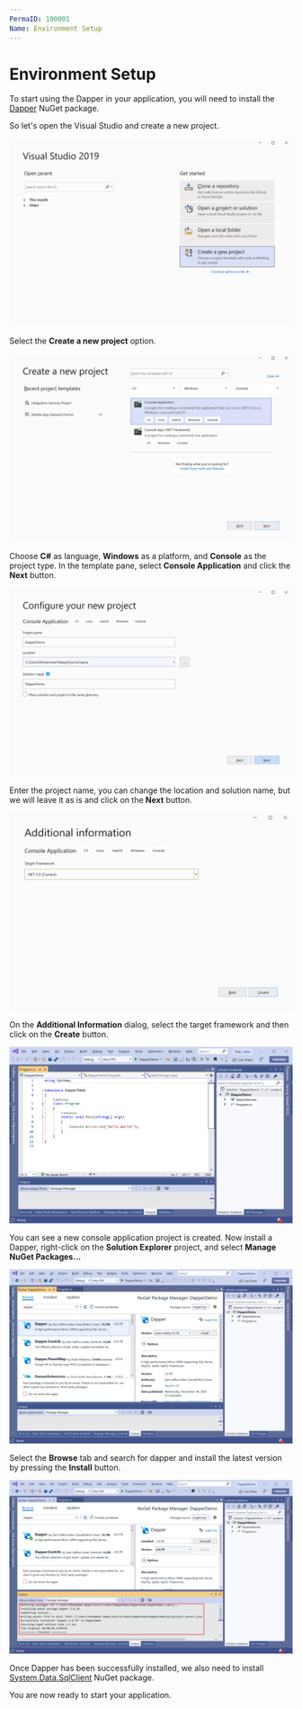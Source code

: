 ```yaml
---
PermaID: 100001
Name: Environment Setup
---
```


# Environment Setup

To start using the Dapper in your application, you will need to install the [Dapper](https://www.nuget.org/packages/Dapper) NuGet package.

So let's open the Visual Studio and create a new project.

<img src="images/setup-1.png" alt="Create a new project">

Select the **Create a new project** option.

<img src="images/setup-2.png" alt="Select Console Application template">

Choose **C#** as language, **Windows** as a platform, and **Console** as the project type. In the template pane, select **Console Application** and click the **Next** button.

<img src="images/setup-3.png" alt="Configure your new project">

Enter the project name, you can change the location and solution name, but we will leave it as is and click on the **Next** button.  

<img src="images/setup-4.png" alt="Additional Information">

On the **Additional Information** dialog, select the target framework and then click on the **Create** button.  

<img src="images/setup-5.png" alt="Console Application created">

You can see a new console application project is created. Now install a Dapper, right-click on the **Solution Explorer** project, and select **Manage NuGet Packages...**

<img src="images/setup-6.png" alt="Install Dapper">

Select the **Browse** tab and search for dapper and install the latest version by pressing the **Install** button. 

<img src="images/setup-7.png" alt="Dapper installed successfully">

Once Dapper has been successfully installed, we also need to install [System.Data.SqlClient](https://www.nuget.org/packages/System.Data.SqlClient) NuGet package.

You are now ready to start your application.
